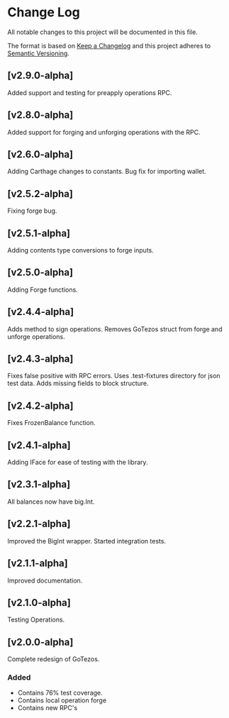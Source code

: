 
# Change Log
All notable changes to this project will be documented in this file.
 
The format is based on [Keep a Changelog](http://keepachangelog.com/)
and this project adheres to [Semantic Versioning](http://semver.org/).

## [v2.9.0-alpha] 

Added support and testing for preapply operations RPC.

## [v2.8.0-alpha] 

Added support for forging and unforging operations with the RPC.

## [v2.6.0-alpha] 

Adding Carthage changes to constants. 
Bug fix for importing wallet. 

## [v2.5.2-alpha] 

Fixing forge bug. 

## [v2.5.1-alpha] 

Adding contents type conversions to forge inputs.


## [v2.5.0-alpha] 

Adding Forge functions. 

## [v2.4.4-alpha] 
 
Adds method to sign operations.
Removes GoTezos struct from forge and unforge operations. 

## [v2.4.3-alpha] 
 
Fixes false positive with RPC errors. 
Uses .test-fixtures directory for json test data. 
Adds missing fields to block structure.

## [v2.4.2-alpha] 
 
Fixes FrozenBalance function.

## [v2.4.1-alpha] 
 
Adding IFace for ease of testing with the library.

## [v2.3.1-alpha] 
 
All balances now have big.Int.

## [v2.2.1-alpha] 
 
Improved the BigInt wrapper. 
Started integration tests.
 
## [v2.1.1-alpha] 
 
Improved documentation.

## [v2.1.0-alpha] 
 
Testing Operations.

## [v2.0.0-alpha] 
 
Complete redesign of GoTezos. 
 
### Added
- Contains 76% test coverage. 
- Contains local operation forge
- Contains new RPC's
